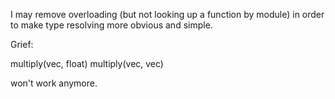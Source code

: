 I may remove overloading
(but not looking up a function by module)
in order to make type resolving more obvious and simple.

Grief:

multiply(vec, float)
multiply(vec, vec)

won't work anymore.
